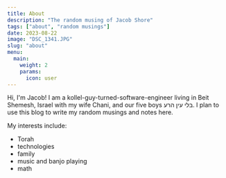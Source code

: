 ```yaml
---
title: About
description: "The random musing of Jacob Shore"
tags: ["about", "random musings"]
date: 2023-08-22
image: "DSC_1341.JPG"
slug: "about"
menu:
  main:
    weight: 2
    params:
      icon: user
---
```


Hi, I'm Jacob! I am a kollel-guy-turned-software-engineer living in Beit Shemesh, Israel with my wife Chani, and our five boys בלי עין הרע. I plan to use this blog to write my random musings and notes here.

My interests include:

- Torah
- technologies
- family
- music and banjo playing
- math
